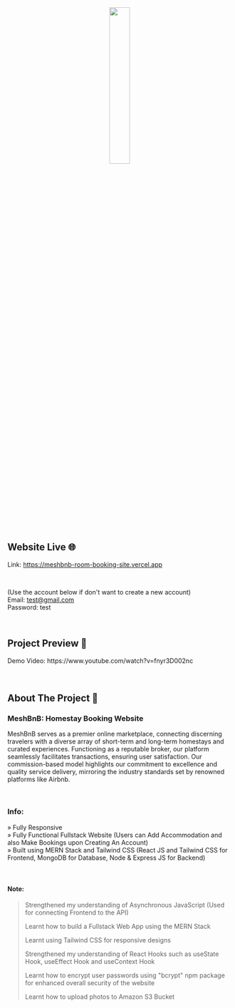 <div align='center'><img style="width:30%" src= https://github.com/CodeWithSomesh/Room-Booking-Site-MERN/assets/123357802/2d92ab14-7679-4ff3-9171-80845ac774df
 target='_blank' /></div>


## Website Live 🌐
Link: https://meshbnb-room-booking-site.vercel.app

<br>

(Use the account below if don't want to create a new account) <br>
Email: test@gmail.com <br>
Password: test

<br>

<h2>Project Preview 📸</h2>
Demo Video: https://www.youtube.com/watch?v=fnyr3D002nc

<br>
<br>
<br>

<h2>About The Project 📖</h2>
<h3>MeshBnB: Homestay Booking Website</h3>
<p>MeshBnB serves as a premier online marketplace, connecting discerning travelers with a diverse array of short-term and long-term homestays and curated experiences. Functioning as a reputable broker, our platform seamlessly facilitates transactions, ensuring user satisfaction. Our commission-based model highlights our commitment to excellence and quality service delivery, mirroring the industry standards set by renowned platforms like Airbnb. </p>

<br>

<h3>Info:</h3>
» Fully Responsive
<br>
» Fully Functional Fullstack Website (Users can Add Accommodation and also Make Bookings upon Creating An Account)
<br>
» Built using MERN Stack and Tailwind CSS (React JS and Tailwind CSS for Frontend, MongoDB for Database, Node & Express JS for Backend)

<br>
<br>
<br>


#### Note:
> Strengthened my understanding of Asynchronous JavaScript (Used for connecting Frontend to the API)
> 
> Learnt how to build a Fullstack Web App using the MERN Stack
>
> Learnt using Tailwind CSS for responsive designs
>
> Strengthened my understanding of React Hooks such as useState Hook, useEffect Hook and useContext Hook
>
> Learnt how to encrypt user passwords using "bcrypt" npm package for enhanced overall security of the website
>
> Learnt how to upload photos to Amazon S3 Bucket 



